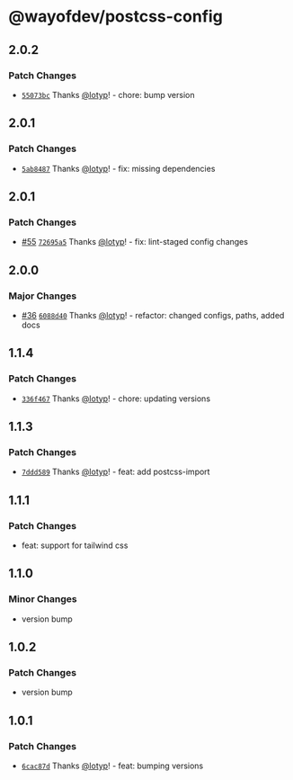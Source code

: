 # @wayofdev/postcss-config

## 2.0.2

### Patch Changes

- [`55073bc`](https://github.com/wayofdev/npm-shareable-configs/commit/55073bc1eb6bfbdb65259e1dca4eb18d9ccaabdb) Thanks [@lotyp](https://github.com/lotyp)! - chore: bump version

## 2.0.1

### Patch Changes

- [`5ab8487`](https://github.com/wayofdev/npm-shareable-configs/commit/5ab84877a60804623d8bc35164c5846cbadddd40) Thanks [@lotyp](https://github.com/lotyp)! - fix: missing dependencies

## 2.0.1

### Patch Changes

- [#55](https://github.com/wayofdev/npm-shareable-configs/pull/55) [`72695a5`](https://github.com/wayofdev/npm-shareable-configs/commit/72695a5116d17861e508389dce9bfdf93dcd7dc4) Thanks [@lotyp](https://github.com/lotyp)! - fix: lint-staged config changes

## 2.0.0

### Major Changes

- [#36](https://github.com/wayofdev/npm-shareable-configs/pull/36) [`6088d40`](https://github.com/wayofdev/npm-shareable-configs/commit/6088d40a769a3a69656d55c53793ff41b318ce90) Thanks [@lotyp](https://github.com/lotyp)! - refactor: changed configs, paths, added docs

## 1.1.4

### Patch Changes

- [`336f467`](https://github.com/wayofdev/npm-shareable-configs/commit/336f467362a10239bc6f5610ef53786b1d89f5b9) Thanks [@lotyp](https://github.com/lotyp)! - chore: updating versions

## 1.1.3

### Patch Changes

- [`7ddd589`](https://github.com/wayofdev/npm-shareable-configs/commit/7ddd589e3ac81ce08bed797dddc003e09254525a)
  Thanks [@lotyp](https://github.com/lotyp)! - feat: add postcss-import

## 1.1.1

### Patch Changes

- feat: support for tailwind css

## 1.1.0

### Minor Changes

- version bump

## 1.0.2

### Patch Changes

- version bump

## 1.0.1

### Patch Changes

- [`6cac87d`](https://github.com/wayofdev/npm-shareable-configs/commit/6cac87d55bc1488b1eee040c793d72fab12f5564)
  Thanks [@lotyp](https://github.com/lotyp)! - feat: bumping versions
